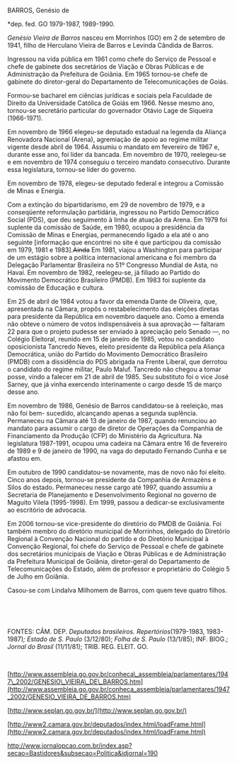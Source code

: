 BARROS, Genésio de

\*dep. fed. GO 1979-1987, 1989-1990.

*Genésio Vieira de Barros* nasceu em Morrinhos (GO) em 2 de setembro de
1941, filho de Herculano Vieira de Barros e Levinda Cândida de Barros.

Ingressou na vida pública em 1961 como chefe do Serviço de Pessoal e
chefe de gabinete dos secretários de Viação e Obras Públicas e de
Administração da Prefeitura de Goiânia. Em 1965 tornou-se chefe de
gabinete do diretor-geral do Departamento de Telecomunicações de Goiás.

Formou-se bacharel em ciências jurídicas e sociais pela Faculdade de
Direito da Universidade Católica de Goiás em 1966. Nesse mesmo ano,
tornou-se secretário particular do governador Otávio Lage de Siqueira
(1966-1971).

Em novembro de 1966 elegeu-se deputado estadual na legenda da Aliança
Renovadora Nacional (Arena), agremiação de apoio ao regime militar
vigente desde abril de 1964. Assumiu o mandato em fevereiro de 1967 e,
durante esse ano, foi líder da bancada. Em novembro de 1970, reelegeu-se
e em novembro de 1974 conseguiu o terceiro mandato consecutivo. Durante
essa legislatura, tornou-se líder do governo.

Em novembro de 1978, elegeu-se deputado federal e integrou a Comissão de
Minas e Energia.

Com a extinção do bipartidarismo, em 29 de novembro de 1979, e a
conseqüente reformulação partidária, ingressou no Partido Democrático
Social (PDS), que deu seguimento à linha de atuação da Arena. Em 1979
foi suplente da comissão de Saúde, em 1980, ocupou a presidência da
Comissão de Minas e Energias, permanecendo ligado a ela até o ano
seguinte [informação que encontrei no site é que participou da comissão
em 1979, 1981 e 1983].~~Ainda~~ Em 1981, viajou a Washington para
participar de um estágio sobre a política internacional americana e foi
membro da Delegação Parlamentar Brasileira no 51º Congresso Mundial de
Asta, no Havaí. Em novembro de 1982, reelegeu-se, já filiado ao Partido
do Movimento Democrático Brasileiro (PMDB). Em 1983 foi suplente da
comissão de Educação e cultura.

Em 25 de abril de 1984 votou a favor da emenda Dante de Oliveira, que,
apresentada na Câmara, propôs o restabelecimento das eleições diretas
para presidente da República em novembro daquele ano. Como a emenda não
obteve o número de votos indispensáveis à sua aprovação — faltaram 22
para que o projeto pudesse ser enviado à apreciação pelo Senado —, no
Colégio Eleitoral, reunido em 15 de janeiro de 1985, votou no candidato
oposicionista Tancredo Neves, eleito presidente da República pela
Aliança Democrática, união do Partido do Movimento Democrático
Brasileiro (PMDB) com a dissidência do PDS abrigada na Frente Liberal,
que derrotou o candidato do regime militar, Paulo Maluf. Tancredo não
chegou a tomar posse, vindo a falecer em 21 de abril de 1985. Seu
substituto foi o vice José Sarney, que já vinha exercendo interinamente
o cargo desde 15 de março desse ano.

Em novembro de 1986, Genésio de Barros candidatou-se à reeleição, mas
não foi bem- sucedido, alcançando apenas a segunda suplência. Permaneceu
na Câmara até 13 de janeiro de 1987, quando renunciou ao mandato para
assumir o cargo de diretor de Operações da Companhia de Financiamento da
Produção (CFP) do Ministério da Agricultura. Na legislatura 1987-1991,
ocupou uma cadeira na Câmara entre 16 de fevereiro de 1989 e 9 de
janeiro de 1990, na vaga do deputado Fernando Cunha e se afastou em.

Em outubro de 1990 candidatou-se novamente, mas de novo não foi eleito.
Cinco anos depois, tornou-se presidente da Companhia de Armazéns e Silos
do estado. Permaneceu nesse cargo até 1997, quando assumiu a Secretaria
de Planejamento e Desenvolvimento Regional no governo de Maguito Vilela
(1995-1998). Em 1999, passou a dedicar-se exclusivamente ao escritório
de advocacia.

Em 2006 tornou-se vice-presidente do diretório do PMDB de Goiânia. Foi
também membro do diretório municipal de Morrinhos, delegado do Diretório
Regional à Convenção Nacional do partido e do Diretório Municipal à
Convenção Regional, foi chefe do Serviço de Pessoal e chefe de gabinete
dos secretários municipais de Viação e Obras Públicas e de Administração
da Prefeitura Municipal de Goiânia, diretor-geral do Departamento de
Telecomunicações do Estado, além de professor e proprietário do Colégio
5 de Julho em Goiânia.

Casou-se com Lindalva Milhomem de Barros, com quem teve quatro filhos.

 

 

FONTES: CÂM. DEP. *Deputados brasileiros. Repertórios*(1979-1983,
1983-1987)*; Estado de S. Paulo* (3/12/80); *Folha de S. Paulo*
(13/1/85); INF. BIOG.; *Jornal do Brasil* (11/11/81); TRIB. REG. ELEIT.
GO.

 

[http://www.assembleia.go.gov.br/conheca\_assembleia/parlamentares/1947\_2002/GENESIO\_VIEIRA\_DE\_BARROS.htm](http://www.assembleia.go.gov.br/conheca_assembleia/parlamentares/1947_2002/GENESIO_VIEIRA_DE_BARROS.htm)

[http://www.seplan.go.gov.br/](http://www.seplan.go.gov.br/)

[http://www2.camara.gov.br/deputados/index.html/loadFrame.html](http://www2.camara.gov.br/deputados/index.html/loadFrame.html)

http://www.jornalopcao.com.br/index.asp?secao=Bastidores&subsecao=Politica&idjornal=190
